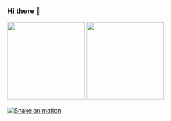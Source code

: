 ### Hi there 👋

<!--
**Gabriel-Jacques/Gabriel-Jacques** is a ✨ _special_ ✨ repository because its `README.md` (this file) appears on your GitHub profile.

Here are some ideas to get you started:

- 🔭 I’m currently working on ...
- 🌱 I’m currently learning ...
- 👯 I’m looking to collaborate on ...
- 🤔 I’m looking for help with ...
- 💬 Ask me about ...
- 📫 How to reach me: ...
- 😄 Pronouns: ...
- ⚡ Fun fact: ...
-->


<div>
<a href="https://github.com/Gabriel-Jacques">
<img height="180em" src="https://github-readme-stats.vercel.app/api/top-langs/?username=Gabriel-Jacques&layout=compact&langs_count=7&theme=dracula"/>
<img height="180em" src="https://github-readme-stats.vercel.app/api?username=Gabriel-Jacques&show_icons=true&theme=dracula&include_all_commits=true&count_private=true"/>
</div>



![Snake animation](https://github.com/Gabriel-Jacques/Gabriel-Jacques/blob/output/github-contribution-grid-snake.svg)
